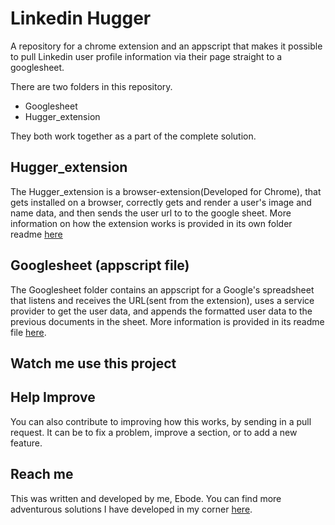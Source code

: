 # Linkedin Hugger
A repository for a chrome extension and an appscript that makes it possible to pull Linkedin user profile information via their page straight to a googlesheet.

There are two folders in this repository.
- Googlesheet
- Hugger_extension

They both work together as a part of the complete solution.

## Hugger_extension
The Hugger_extension is a browser-extension(Developed for Chrome), that gets installed on a browser, correctly gets and render a user's image and name data, and then sends the user url to to the google sheet.
More information on how the extension works is provided in its own folder readme [here](https://github.com/eebod/Hugger/blob/main/Hugger_extension/README.md)

## Googlesheet (appscript file)
The Googlesheet folder contains an appscript for a Google's spreadsheet that listens and receives the URL(sent from the extension), uses a service provider to get the user data, and appends the formatted user data to the previous documents in the sheet.
More information is provided in its readme file [here](https://github.com/eebod/Hugger/blob/main/Googlesheet/README.md).

## Watch me use this project
<!-- [![Watch me use this project](<img-link>)](<video-url>)  
Click on Image to Youtube video or use link: <video-url> -->

## Help Improve
You can also contribute to improving how this works, by sending in a pull request. It can be to fix a problem, improve a section, or to add a new feature.

## Reach me
This was written and developed by me, Ebode.
You can find more adventurous solutions I have developed in my corner [here](https://ebode.dev).